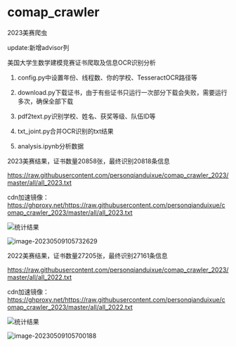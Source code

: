 # comap_crawler
2023美赛爬虫

update:新增advisor列

美国大学生数学建模竞赛证书爬取及信息OCR识别分析

1. config.py中设置年份、线程数、你的学校、TesseractOCR路径等

2. download.py下载证书，由于有些证书只运行一次部分下载会失败，需要运行多次，确保全部下载

3. pdf2text.py识别学校、姓名、获奖等级、队伍ID等
4. txt_joint.py合并OCR识别的txt结果
5. analysis.ipynb分析数据

2023美赛结果，证书数量20858张，最终识别20818条信息

https://raw.githubusercontent.com/personqianduixue/comap_crawler_2023/master/all/all_2023.txt

cdn加速镜像：https://ghproxy.net/https://raw.githubusercontent.com/personqianduixue/comap_crawler_2023/master/all/all_2023.txt

![统计结果](https://cdn.jsdelivr.net/gh/personqianduixue/picbed/img202305091055579.png)

![image-20230509105732629](https://cdn.jsdelivr.net/gh/personqianduixue/picbed/img202305091057649.png)

2022美赛结果，证书数量27205张，最终识别27161条信息

https://raw.githubusercontent.com/personqianduixue/comap_crawler_2023/master/all/all_2022.txt

cdn加速镜像：https://ghproxy.net/https://raw.githubusercontent.com/personqianduixue/comap_crawler_2023/master/all/all_2022.txt

![统计结果](https://cdn.jsdelivr.net/gh/personqianduixue/picbed/img202305091056671.png)

![image-20230509105700188](https://cdn.jsdelivr.net/gh/personqianduixue/picbed/img202305091057210.png)
